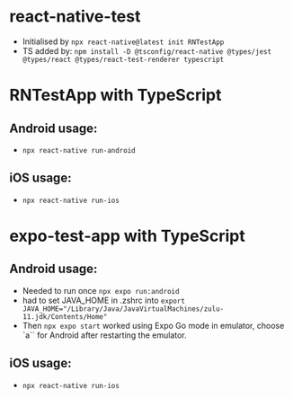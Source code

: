 # react-native-test

- Initialised by `npx react-native@latest init RNTestApp`
- TS added by: `npm install -D @tsconfig/react-native @types/jest @types/react @types/react-test-renderer typescript`

# RNTestApp with TypeScript
## Android usage:
- `npx react-native run-android`

## iOS usage:
- `npx react-native run-ios`


# expo-test-app with TypeScript
## Android usage:
- Needed to run once `npx expo run:android`
- had to set JAVA_HOME in .zshrc into `export JAVA_HOME="/Library/Java/JavaVirtualMachines/zulu-11.jdk/Contents/Home"`
- Then `npx expo start` worked using Expo Go mode in emulator, choose `a`` for Android after restarting the emulator.

## iOS usage:
- `npx react-native run-ios`

